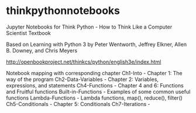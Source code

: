 # thinkpythonnotebooks
Jupyter Notebooks for Think Python - How to Think Like a Computer Scientist Textbook

Based on Learning with Python 3 by Peter Wentworth, Jeffrey Elkner, Allen B. Downey, and Chris Meyers

http://openbookproject.net/thinkcs/python/english3e/index.html

Notebook mapping with corresponding chapter
Ch1-Into -              Chapter 1: The way of the program
Ch2-Data-Variables -    Chapter 2: Variables, expressions, and statements
Ch4-Functions -         Chapter 4 and 6: Functions and Fruitful functions
    Built-in-Functions - Examples of some common useful functions
    Lambda-Functions - Lambda functions, map(), reduce(), filter()
Ch5-Conditionals -      Chapter 5: Conditionals
Ch7-Iterations - 

